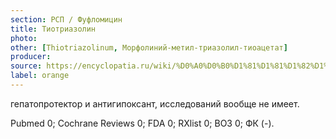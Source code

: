 ```yaml
---
section: РСП / Фуфломицин
title: Тиотриазолин
photo:
other: [Thiotriazolinum, Морфолиний-метил-триазолил-тиоацетат]
producer:
source: https://encyclopatia.ru/wiki/%D0%A0%D0%B0%D1%81%D1%81%D1%82%D1%80%D0%B5%D0%BB%D1%8C%D0%BD%D1%8B%D0%B9_%D1%81%D0%BF%D0%B8%D1%81%D0%BE%D0%BA_%D0%BF%D1%80%D0%B5%D0%BF%D0%B0%D1%80%D0%B0%D1%82%D0%BE%D0%B2
label: orange
---
```


гепатопротектор и антигипоксант, исследований вообще не имеет.

Pubmed 0; Cochrane Reviews 0; FDA 0; RXlist 0; ВОЗ 0; ФК (-).

